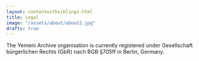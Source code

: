 ```yaml
---
layout: contentwithsiblings.html
title: Legal
image: "/assets/about/about2.jpg"
drafts: true
---
```


 The Yemeni Archive organisation is currently registered under Gesellschaft bürgerlichen Rechts (GbR) nach BGB §705ff in Berlin, Germany.
